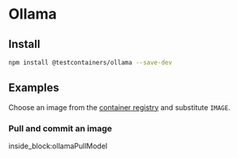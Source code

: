 # Ollama

## Install

```bash
npm install @testcontainers/ollama --save-dev
```

## Examples

Choose an image from the [container registry](https://hub.docker.com/r/ollama/ollama) and substitute `IMAGE`.

### Pull and commit an image

<!--codeinclude-->
[](../../packages/modules/ollama/src/ollama-container.test.ts) inside_block:ollamaPullModel
<!--/codeinclude-->
